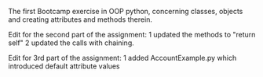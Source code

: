 The first Bootcamp exercise in OOP python, concerning classes, objects and creating attributes and methods therein.

Edit for the second part of the assignment: 
 1 updated the methods to "return self"
 2 updated the calls with chaining.

 Edit for 3rd part of the assignment:
 1 added AccountExample.py which introduced default attribute values